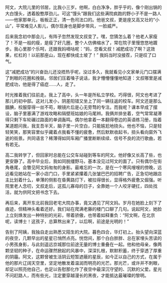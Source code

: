 阿文，大院儿里的邻居，比我小三岁。他啊，白白净净，胖乎乎的，像个刚出锅的大白馒头，透着股憨厚劲儿。可这“馒头”跟我们这些满院疯跑的野小子不是一路人——他家那单元，板板正正，清一色司法口的。他爸文叔，更是座又高又壮的“小山”，平常难见人影儿，偶尔现身也是脚步带风，一脸威严。

后来我念初中那会儿，有阵子忽然发现文叔变了。嘿，您猜怎么着？他老人家瘦了！不是一般的瘦，是瘦了好几圈，整个人仿佛缩水了，常在院子里慢悠悠地踱步。我心里那个乐呵，还跟我妈嘀咕呢：“妈，您看文叔！减肥成功了啊？这效果，杠杠的！以前那座山，现在都快成土坡了！” 我妈当时没接茬，只是叹了口气。

这“减肥成功”的兴奋劲儿还没捂热乎呢，没过多久，我就看见小文家单元门口摆满了刺眼的花圈和挽联。邻居们压着嗓子说话，我才懵懵懂懂地知道：文叔哪里是减肥成功，他是得了癌症……人，走了。

时光推着我们往前走。我上了高中，头一年是所私立学校。巧得很，阿文也考进了那儿的初中部。这对儿发小，阴差阳错又坐上了同一辆往返的校车。阿文还是那么腼腆，校服穿得一丝不苟，眼镜片后是心无旁骛的专注。而我呢？课本早成了摆设，脑子里塞满了游戏攻略和隔壁班姑娘的马尾辫。我俩并排坐着，空气常常凝滞得只剩下车轮碾过路面的单调轰鸣。偶尔他拿着一本翻得卷边的英语练习册，指着某道题问我，我支吾半天，脑子里一片空白，只能尴尬地挠头。他也不恼，只是轻轻笑笑，那笑容里似乎藏着点我看不懂的疲惫，然后默默收起书，扭头看向窗外飞逝的街景。共同语言？稀薄得如同车厢广播里断断续续、信号不良的流行歌曲，若有若无。

高二我转学了，但回家时总能在公交车站碰到等车的阿文。他好像又长高了些，也更安静了。高中毕业后，我如同脱缰野马，基本没见过阿文的面了。只有偶尔在街角巷尾，会瞥见阿文妈匆匆的身影。最难忘的一次，是在一个寒风嗖嗖的傍晚，远远看见她站在一家小店门口，手里紧紧攥着几张皱巴巴的招聘广告，正急切地跟店主比划着什么，单薄的侧影在昏黄路灯下，被拉得很长，显得格外疲惫又倔强。听院里老人念叨，文叔走后，这孤儿寡母的日子，全靠她一个人咬牙硬扛，四处找活，就为供阿文把书念下去。

再后来，离开东北前我回老宅大院办事，竟又遇见了阿文妈。岁月在她脸上刻下了痕迹，但精神头看着还好。我们站在爬满老藤的楼门口聊了几句。说起阿文，她脸上立刻焕发出一种特别的光彩，带着骄傲，也带着如释重负：“阿文啊，在北京呢，读博士！这孩子，总算熬出来了，以后啊，前途是光明的！”

告别了阿姨，我独自走出熟悉又陌生的大院。暮色四合，华灯初上。抬头望向深蓝的夜空，几颗早出的星星已悄然点亮。恍惚间，那个白白胖胖、总在家埋头苦读的小男孩身影，与此刻遥远京城那位前途无量的博士重叠在一起。他和他母亲，像两颗坚韧的种子，在命运骤然掀起的风暴中，深深扎根，默默积蓄，终于穿透了厚重的阴霾。阿文，这颗曾被生活阴云短暂遮蔽的星辰，如今正以自己的方式，在属于他的那片辽阔天空里，坚定地散发着温润而明亮的光芒。那光芒，或许并不刺眼，却足以照亮他自己，也足以告慰那化作了夜空中最深沉守望的、沉默的父爱。星光不问赶路人，而有些光，注定要穿越漫长的黑夜，才能抵达最璀璨的黎明。